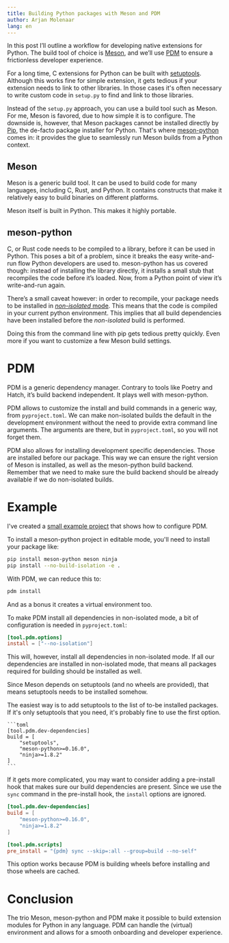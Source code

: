 ```yaml
---
title: Building Python packages with Meson and PDM
author: Arjan Molenaar
lang: en
---
```


In this post I’ll outline a workflow for developing native extensions for Python. The build tool of choice is
[Meson](http://mesonbuild.com/), and we’ll use [PDM](https://pdm-project.org) to ensure a frictionless developer
experience.

For a long time, C extensions for Python can be built with
[setuptools](https://setuptools.pypa.io/en/latest/userguide/ext_modules.html). Although this works fine for simple
extension, it gets tedious if your extension needs to link to other libraries. In those cases it's often necessary to
write custom code in `setup.py` to find and link to those libraries.

Instead of the `setup.py` approach, you can use a build tool such as Meson. For me, Meson is favored, due to how simple
it is to configure. The downside is, however, that Meson packages cannot be installed directly by
[Pip](https://pip.pypa.io/), the de-facto package installer for Python. That's where
[meson-python](https://mesonbuild.com/meson-python/) comes in: it provides the glue to seamlessly run Meson builds from
a Python context.

## Meson

Meson is a generic build tool. It can be used to build code for many languages, including C, Rust, and Python. It
contains constructs that make it relatively easy to build binaries on different platforms.

Meson itself is built in Python. This makes it highly portable.

## meson-python

C, or Rust code needs to be compiled to a library, before it can be used in Python. This poses a bit of a problem, since
it breaks the easy write-and-run flow Python developers are used to. meson-python has us covered though: instead of
installing the library directly, it installs a small stub that recompiles the code before it’s loaded. Now, from a Python
point of view it’s write-and-run again.

There’s a small caveat however: in order to recompile, your package needs to be installed in [_non-isolated_
mode](https://pip.pypa.io/en/stable/reference/build-system/pyproject-toml/#build-isolation). This means that the code is
compiled in your current python environment. This implies that all build dependencies have been installed before the
_non-isolated_ build is performed.

Doing this from the command line with pip gets tedious pretty quickly. Even more if you want to customize a few Meson
build settings.

# PDM

PDM is a generic dependency manager. Contrary to tools like Poetry and Hatch, it’s build backend independent. It plays
well with meson-python.

PDM allows to customize the install and build commands in a generic way, from `pyproject.toml`. We can make non-isolated
builds the default in the development environment without the need to provide extra command line arguments. The
arguments are there, but in `pyproject.toml`, so you will not forget them.

PDM also allows for installing development specific dependencies. Those are installed before our package. This way we
can ensure the right version of Meson is installed, as well as the meson-python build backend. Remember that we need to
make sure the build backend should be already available if we do non-isolated builds.

# Example

I've created a [small example project](https://github.com/amolenaar/meson-python-pdm-example) that shows how to
configure PDM.

To install a meson-python project in editable mode, you'll need to install your package
like:

```bash
pip install meson-python meson ninja
pip install --no-build-isolation -e .
```

With PDM, we can reduce this to:

```bash
pdm install
```

And as a bonus it creates a virtual environment too.

To make PDM install all dependencies in non-isolated mode, a bit of configuration is needed in `pyproject.toml`:

```toml
[tool.pdm.options]
install = ["--no-isolation"]
```

This will, however, install all dependencies in non-isolated mode. If all our dependencies are installed in non-isolated
mode, that means all packages required for building should be installed as well.

Since Meson depends on setuptools (and no wheels are provided), that means setuptools needs to be installed somehow.

The easiest way is to add setuptools to the list of to-be installed packages. If it's only setuptools that you need,
it's probably fine to use the first option.

    ```toml
    [tool.pdm.dev-dependencies]
    build = [
        "setuptools",
        "meson-python>=0.16.0",
        "ninja>=1.8.2"
    ]
    ```

If it gets more complicated, you may want to consider adding a pre-install hook that makes sure our build dependencies
are present. Since we use the `sync` command in the pre-install hook, the `install` options are ignored.

```toml
[tool.pdm.dev-dependencies]
build = [
    "meson-python>=0.16.0",
    "ninja>=1.8.2"
]

[tool.pdm.scripts]
pre_install = "{pdm} sync --skip=:all --group=build --no-self"
```

This option works because PDM is building wheels before installing and those wheels are cached.

# Conclusion

The trio Meson, meson-python and PDM make it possible to build extension modules for Python in any language. PDM can
handle the (virtual) environment and allows for a smooth onboarding and developer experience.
